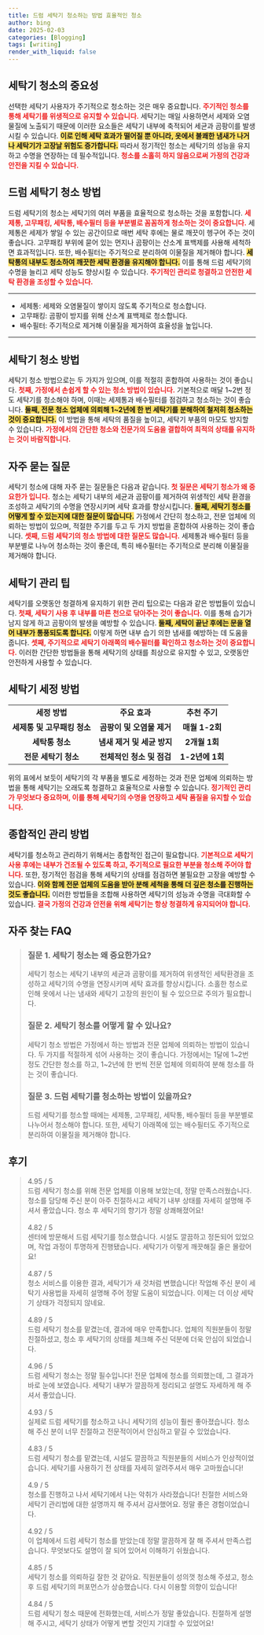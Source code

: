 ```yaml
---
title: 드럼 세탁기 청소하는 방법 효율적인 청소
author: bing
date: 2025-02-03
categories: [Blogging]
tags: [writing]
render_with_liquid: false
---
```



<h2 id='세탁기 청소의 중요성'>세탁기 청소의 중요성</h2>

<p>선택한 세탁기 사용자가 주기적으로 청소하는 것은 매우 중요합니다. <b><span style="color: #ee2323;">주기적인 청소를 통해 세탁기를 위생적으로 유지할 수 있습니다.</span></b> 세탁기는 매일 사용하면서 세제와 오염물질에 노출되기 때문에 이러한 요소들은 세탁기 내부에 축적되어 세균과 곰팡이를 발생시킬 수 있습니다. <b><span style="background-color: #ffe066;">이로 인해 세탁 효과가 떨어질 뿐 아니라, 옷에서 불쾌한 냄새가 나거나 세탁기가 고장날 위험도 증가합니다.</span></b> 따라서 정기적인 청소는 세탁기의 성능을 유지하고 수명을 연장하는 데 필수적입니다. <b><span style="color: #ee2323;">청소를 소홀히 하지 않음으로써 가정의 건강과 안전을 지킬 수 있습니다.</span></b></p>

<h2 id='드럼 세탁기 청소 방법'>드럼 세탁기 청소 방법</h2>

<p>드럼 세탁기의 청소는 세탁기의 여러 부품을 효율적으로 청소하는 것을 포함합니다. <b><span style="color: #ee2323;">세제통, 고무패킹, 세탁통, 배수필터 등을 부분별로 꼼꼼하게 청소하는 것이 중요합니다.</span></b> 세제통은 세제가 쌓일 수 있는 공간이므로 매번 세탁 후에는 물로 깨끗이 헹구어 주는 것이 좋습니다. 고무패킹 부위에 묻어 있는 먼지나 곰팡이는 산소계 표백제를 사용해 세척하면 효과적입니다. 또한, 배수필터는 주기적으로 분리하여 이물질을 제거해야 합니다. <b><span style="background-color: #ffe066;">세탁통의 내부도 청소하여 깨끗한 세탁 환경을 유지해야 합니다.</span></b> 이를 통해 드럼 세탁기의 수명을 늘리고 세탁 성능도 향상시킬 수 있습니다. <b><span style="color: #ee2323;">주기적인 관리로 청결하고 안전한 세탁 환경을 조성할 수 있습니다.</span></b></p>

<hr />

<ul>
    <li>세제통: 세제와 오염물질이 쌓이지 않도록 주기적으로 청소합니다.</li>
    <li>고무패킹: 곰팡이 방지를 위해 산소계 표백제로 청소합니다.</li>
    <li>배수필터: 주기적으로 제거해 이물질을 제거하여 효율성을 높입니다.</li>
</ul>

<hr />

<h2 id='세탁기 청소 방법'>세탁기 청소 방법</h2>

<p>세탁기 청소 방법으로는 두 가지가 있으며, 이를 적절히 혼합하여 사용하는 것이 좋습니다. <b><span style="color: #ee2323;">첫째, 가정에서 손쉽게 할 수 있는 청소 방법이 있습니다.</span></b> 기본적으로 매달 1~2번 정도 세탁기를 청소해야 하며, 이때는 세제통과 배수필터를 점검하고 청소하는 것이 좋습니다. <b><span style="background-color: #ffe066;">둘째, 전문 청소 업체에 의뢰해 1~2년에 한 번 세탁기를 분해하여 철저히 청소하는 것이 중요합니다.</span></b> 이 방법을 통해 세탁의 품질을 높이고, 세탁기 부품의 마모도 방지할 수 있습니다. <b><span style="color: #ee2323;">가정에서의 간단한 청소와 전문가의 도움을 결합하여 최적의 상태를 유지하는 것이 바람직합니다.</span></b></p>

<h2 id='자주 묻는 질문'>자주 묻는 질문</h2>

<p>세탁기 청소에 대해 자주 묻는 질문들은 다음과 같습니다. <b><span style="color: #ee2323;">첫 질문은 세탁기 청소가 왜 중요한가 입니다.</span></b> 청소는 세탁기 내부의 세균과 곰팡이를 제거하여 위생적인 세탁 환경을 조성하고 세탁기의 수명을 연장시키며 세탁 효과를 향상시킵니다. <b><span style="background-color: #ffe066;">둘째, 세탁기 청소를 어떻게 할 수 있는지에 대한 질문이 많습니다.</span></b> 가정에서 간단히 청소하고, 전문 업체에 의뢰하는 방법이 있으며, 적절한 주기를 두고 두 가지 방법을 혼합하여 사용하는 것이 좋습니다. <b><span style="color: #ee2323;">셋째, 드럼 세탁기의 청소 방법에 대한 질문도 많습니다.</span></b> 세제통과 배수필터 등을 부분별로 나누어 청소하는 것이 좋은데, 특히 배수필터는 주기적으로 분리해 이물질을 제거해야 합니다.</p>

<h2 id='세탁기 관리 팁'>세탁기 관리 팁</h2>

<p>세탁기를 오랫동안 청결하게 유지하기 위한 관리 팁으로는 다음과 같은 방법들이 있습니다. <b><span style="color: #ee2323;">첫째, 세탁기 사용 후 내부를 마른 천으로 닦아주는 것이 좋습니다.</span></b> 이를 통해 습기가 남지 않게 하고 곰팡이의 발생을 예방할 수 있습니다. <b><span style="background-color: #ffe066;">둘째, 세탁이 끝난 후에는 문을 열어 내부가 통풍되도록 합니다.</span></b> 이렇게 하면 내부 습기 의한 냄새를 예방하는 데 도움을 줍니다. <b><span style="color: #ee2323;">셋째, 주기적으로 세탁기 아래쪽의 배수필터를 확인하고 청소하는 것이 중요합니다.</span></b> 이러한 간단한 방법들을 통해 세탁기의 상태를 최상으로 유지할 수 있고, 오랫동안 안전하게 사용할 수 있습니다.</p>

<h2 id='세탁기 세정 방법'>세탁기 세정 방법</h2>

<table>
    <tr>
        <td style="text-align: center; height: 17px;"><b>세정 방법</b></td>
        <td style="text-align: center; height: 17px;"><b>주요 효과</b></td>
        <td style="text-align: center; height: 17px;"><b>추천 주기</b></td>
    </tr>
    <tr>
        <td style="text-align: center; height: 17px;"><b>세제통 및 고무패킹 청소</b></td>
        <td style="text-align: center; height: 17px;"><b>곰팡이 및 오염물 제거</b></td>
        <td style="text-align: center; height: 17px;"><b>매월 1-2회</b></td>
    </tr>
    <tr>
        <td style="text-align: center; height: 17px;"><b>세탁통 청소</b></td>
        <td style="text-align: center; height: 17px;"><b>냄새 제거 및 세균 방지</b></td>
        <td style="text-align: center; height: 17px;"><b>2개월 1회</b></td>
    </tr>
    <tr>
        <td style="text-align: center; height: 17px;"><b>전문 세탁기 청소</b></td>
        <td style="text-align: center; height: 17px;"><b>전체적인 청소 및 점검</b></td>
        <td style="text-align: center; height: 17px;"><b>1-2년에 1회</b></td>
    </tr>
</table>

<p>위의 표에서 보듯이 세탁기의 각 부품을 별도로 세정하는 것과 전문 업체에 의뢰하는 방법을 통해 세탁기는 오래도록 청결하고 효율적으로 사용할 수 있습니다. <b><span style="color: #ee2323;">정기적인 관리가 무엇보다 중요하며, 이를 통해 세탁기의 수명을 연장하고 세탁 품질을 유지할 수 있습니다.</span></b></p>

<h2 id='종합적인 관리 방법'>종합적인 관리 방법</h2>

<p>세탁기를 청소하고 관리하기 위해서는 종합적인 접근이 필요합니다. <b><span style="color: #ee2323;">기본적으로 세탁기 사용 후에는 내부가 건조될 수 있도록 하고, 주기적으로 필요한 부분을 청소해 주어야 합니다.</span></b> 또한, 정기적인 점검을 통해 세탁기의 상태를 점검하면 불필요한 고장을 예방할 수 있습니다. <b><span style="background-color: #ffe066;">이와 함께 전문 업체의 도움을 받아 분해 세척을 통해 더 깊은 청소를 진행하는 것도 좋습니다.</span></b> 이러한 방법들을 조합해 사용하면 세탁기의 성능과 수명을 극대화할 수 있습니다. <b><span style="color: #ee2323;">결국 가정의 건강과 안전을 위해 세탁기는 항상 청결하게 유지되어야 합니다.</span></b></p>


<h2 id='자주_찾는_FAQ'>자주 찾는 FAQ</h2>
<div itemscope="" itemtype="https://schema.org/FAQPage"> 
<blockquote> 
<div itemscope="" itemprop="mainEntity" itemtype="https://schema.org/Question"> 
<h3 itemprop="name">질문 1. 세탁기 청소는 왜 중요한가요?</h3> 
<div itemscope="" itemprop="acceptedAnswer" itemtype="https://schema.org/Answer"> 
<span itemprop="text"> 
<p>세탁기 청소는 세탁기 내부의 세균과 곰팡이를 제거하여 위생적인 세탁환경을 조성하고 세탁기의 수명을 연장시키며 세탁 효과를 향상시킵니다. 소홀한 청소로 인해 옷에서 나는 냄새와 세탁기 고장의 원인이 될 수 있으므로 주의가 필요합니다.</p> 
</span> 
</div> 
</div> 
<div itemscope="" itemprop="mainEntity" itemtype="https://schema.org/Question"> 
<h3 itemprop="name">질문 2. 세탁기 청소를 어떻게 할 수 있나요?</h3> 
<div itemscope="" itemprop="acceptedAnswer" itemtype="https://schema.org/Answer"> 
<span itemprop="text"> 
<p>세탁기 청소 방법은 가정에서 하는 방법과 전문 업체에 의뢰하는 방법이 있습니다. 두 가지를 적절하게 섞어 사용하는 것이 좋습니다. 가정에서는 1달에 1~2번 정도 간단한 청소를 하고, 1~2년에 한 번씩 전문 업체에 의뢰하여 분해 청소를 하는 것이 좋습니다.</p> 
</span> 
</div> 
</div> 
<div itemscope="" itemprop="mainEntity" itemtype="https://schema.org/Question"> 
<h3 itemprop="name">질문 3. 드럼 세탁기를 청소하는 방법이 있을까요?</h3> 
<div itemscope="" itemprop="acceptedAnswer" itemtype="https://schema.org/Answer"> 
<span itemprop="text"> 
<p>드럼 세탁기를 청소할 때에는 세제통, 고무패킹, 세탁통, 배수필터 등을 부분별로 나누어서 청소해야 합니다. 또한, 세탁기 아래쪽에 있는 배수필터도 주기적으로 분리하여 이물질을 제거해야 합니다.</p> 
</span> 
</div> 
</div> 
</blockquote> 
</div>
<h2 id='후기'>후기</h2>
<div itemscope itemtype="https://schema.org/Product">
  <blockquote>
  <div itemprop="review" itemscope itemtype="https://schema.org/Review">
      <div itemprop="reviewRating" itemscope itemtype="https://schema.org/Rating"> <span itemprop="ratingValue">4.95</span> / <span itemprop="bestRating">5</span> </div>
      <span itemprop="reviewBody">드럼 세탁기 청소를 위해 전문 업체를 이용해 보았는데, 정말 만족스러웠습니다. 청소를 담당해 주신 분이 아주 친절하시고 세탁기 내부 상태를 자세히 설명해 주셔서 좋았습니다. 청소 후 세탁기의 향기가 정말 상쾌해졌어요!</span>
  </div>
  <br>
  <div itemprop="review" itemscope itemtype="https://schema.org/Review">
      <div itemprop="reviewRating" itemscope itemtype="https://schema.org/Rating"> <span itemprop="ratingValue">4.82</span> / <span itemprop="bestRating">5</span> </div>
      <span itemprop="reviewBody">센터에 방문해서 드럼 세탁기를 청소했습니다. 시설도 깔끔하고 정돈되어 있었으며, 작업 과정이 투명하게 진행됐습니다. 세탁기가 이렇게 깨끗해질 줄은 몰랐어요!</span>
  </div>
  <br>
  <div itemprop="review" itemscope itemtype="https://schema.org/Review">
      <div itemprop="reviewRating" itemscope itemtype="https://schema.org/Rating"> <span itemprop="ratingValue">4.87</span> / <span itemprop="bestRating">5</span> </div>
      <span itemprop="reviewBody">청소 서비스를 이용한 결과, 세탁기가 새 것처럼 변했습니다! 작업해 주신 분이 세탁기 사용법을 자세히 설명해 주어 정말 도움이 되었습니다. 이제는 더 이상 세탁기 상태가 걱정되지 않네요.</span>
  </div>
  <br>
  <div itemprop="review" itemscope itemtype="https://schema.org/Review">
      <div itemprop="reviewRating" itemscope itemtype="https://schema.org/Rating"> <span itemprop="ratingValue">4.89</span> / <span itemprop="bestRating">5</span> </div>
      <span itemprop="reviewBody">드럼 세탁기 청소를 맡겼는데, 결과에 매우 만족합니다. 업체의 직원분들이 정말 친절하셨고, 청소 후 세탁기의 상태를 체크해 주신 덕분에 더욱 안심이 되었습니다.</span>
  </div>
  <br>
  <div itemprop="review" itemscope itemtype="https://schema.org/Review">
      <div itemprop="reviewRating" itemscope itemtype="https://schema.org/Rating"> <span itemprop="ratingValue">4.96</span> / <span itemprop="bestRating">5</span> </div>
      <span itemprop="reviewBody">드럼 세탁기 청소는 정말 필수입니다! 전문 업체에 청소를 의뢰했는데, 그 결과가 바로 눈에 보였습니다. 세탁기 내부가 깔끔하게 정리되고 설명도 자세하게 해 주셔서 좋았습니다.</span>
  </div>
  <br>
  <div itemprop="review" itemscope itemtype="https://schema.org/Review">
      <div itemprop="reviewRating" itemscope itemtype="https://schema.org/Rating"> <span itemprop="ratingValue">4.93</span> / <span itemprop="bestRating">5</span> </div>
      <span itemprop="reviewBody">실제로 드럼 세탁기를 청소하고 나니 세탁기의 성능이 훨씬 좋아졌습니다. 청소해 주신 분이 너무 친절하고 전문적이어서 안심하고 맡길 수 있었습니다.</span>
  </div>
  <br>
  <div itemprop="review" itemscope itemtype="https://schema.org/Review">
      <div itemprop="reviewRating" itemscope itemtype="https://schema.org/Rating"> <span itemprop="ratingValue">4.83</span> / <span itemprop="bestRating">5</span> </div>
      <span itemprop="reviewBody">드럼 세탁기 청소를 맡겼는데, 시설도 깔끔하고 직원분들의 서비스가 인상적이었습니다. 세탁기를 사용하기 전 상태를 자세히 알려주셔서 매우 고마웠습니다!</span>
  </div>
  <br>
  <div itemprop="review" itemscope itemtype="https://schema.org/Review">
      <div itemprop="reviewRating" itemscope itemtype="https://schema.org/Rating"> <span itemprop="ratingValue">4.9</span> / <span itemprop="bestRating">5</span> </div>
      <span itemprop="reviewBody">청소를 진행하고 나서 세탁기에서 나는 악취가 사라졌습니다! 친절한 서비스와 세탁기 관리법에 대한 설명까지 해 주셔서 감사했어요. 정말 좋은 경험이었습니다.</span>
  </div>
  <br>
  <div itemprop="review" itemscope itemtype="https://schema.org/Review">
      <div itemprop="reviewRating" itemscope itemtype="https://schema.org/Rating"> <span itemprop="ratingValue">4.92</span> / <span itemprop="bestRating">5</span> </div>
      <span itemprop="reviewBody">이 업체에서 드럼 세탁기 청소를 받았는데 정말 깔끔하게 잘 해 주셔서 만족스럽습니다. 무엇보다도 설명이 잘 되어 있어서 이해하기 쉬웠습니다.</span>
  </div>
  <br>
  <div itemprop="review" itemscope itemtype="https://schema.org/Review">
      <div itemprop="reviewRating" itemscope itemtype="https://schema.org/Rating"> <span itemprop="ratingValue">4.85</span> / <span itemprop="bestRating">5</span> </div>
      <span itemprop="reviewBody">세탁기 청소를 의뢰하길 잘한 것 같아요. 직원분들이 성의껏 청소해 주셨고, 청소 후 드럼 세탁기의 퍼포먼스가 상승했습니다. 다시 이용할 의향이 있습니다!</span>
  </div>
  <br>
  <div itemprop="review" itemscope itemtype="https://schema.org/Review">
      <div itemprop="reviewRating" itemscope itemtype="https://schema.org/Rating"> <span itemprop="ratingValue">4.84</span> / <span itemprop="bestRating">5</span> </div>
      <span itemprop="reviewBody">드럼 세탁기 청소 때문에 전화했는데, 서비스가 정말 좋았습니다. 친절하게 설명해 주시고, 세탁기 상태가 어떻게 변할 것인지 기대할 수 있었어요!</span>
  </div>
  </blockquote>
</div>
